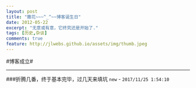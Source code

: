 ```yaml
---
layout: post
title: "撒花~~~^_^~~博客诞生日"
date: 2012-05-22
excerpt: "无意或有意，它终究还是开始了."
tags: [历史,杂谈]
comments: true
feature: http://jlwebs.github.io/assets/img/thumb.jpeg
---
```

#博客成立#

----------
###折腾几番，终于基本完毕，过几天来填坑 
`new` -  `2017/11/25 1:54:10 `